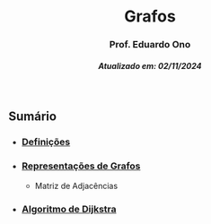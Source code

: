 <h1 align="center">Grafos</h1>
<h3 align="center">Prof. Eduardo Ono</h3>
<h5 align="center">Atualizado em: 02/11/2024</h5>

&nbsp;

## Sumário

* ### [Definições](./definicoes/)

* ### [Representações de Grafos](./representacoes-de-grafos/)

  * Matriz de Adjacências

* ### [Algoritmo de Dijkstra](./algoritmo-de-dijkstra/)

&nbsp;
